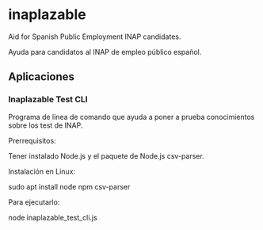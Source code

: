 # inaplazable
Aid for Spanish Public Employment INAP candidates.

Ayuda para candidatos al INAP de empleo público español.

## Aplicaciones

### Inaplazable Test CLI

Programa de línea de comando que ayuda a poner a prueba conocimientos sobre los test de INAP.

Prerrequisitos:

Tener instalado Node.js y el paquete de Node.js csv-parser.

Instalación en Linux:

sudo apt install node
npm csv-parser


Para ejecutarlo:

node inaplazable_test_cli.js
